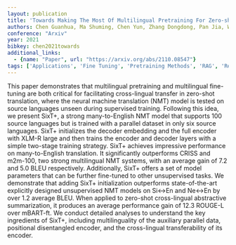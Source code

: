 ```yaml
---
layout: publication
title: 'Towards Making The Most Of Multilingual Pretraining For Zero-shot Neural Machine Translation'
authors: Chen Guanhua, Ma Shuming, Chen Yun, Zhang Dongdong, Pan Jia, Wang Wenping, Wei Furu
conference: "Arxiv"
year: 2021
bibkey: chen2021towards
additional_links:
  - {name: "Paper", url: "https://arxiv.org/abs/2110.08547"}
tags: ['Applications', 'Fine Tuning', 'Pretraining Methods', 'RAG', 'Reinforcement Learning', 'Training Techniques']
---
```

This paper demonstrates that multilingual pretraining and multilingual
fine-tuning are both critical for facilitating cross-lingual transfer in
zero-shot translation, where the neural machine translation (NMT) model is
tested on source languages unseen during supervised training. Following this
idea, we present SixT+, a strong many-to-English NMT model that supports 100
source languages but is trained with a parallel dataset in only six source
languages. SixT+ initializes the decoder embedding and the full encoder with
XLM-R large and then trains the encoder and decoder layers with a simple
two-stage training strategy. SixT+ achieves impressive performance on
many-to-English translation. It significantly outperforms CRISS and m2m-100,
two strong multilingual NMT systems, with an average gain of 7.2 and 5.0 BLEU
respectively. Additionally, SixT+ offers a set of model parameters that can be
further fine-tuned to other unsupervised tasks. We demonstrate that adding
SixT+ initialization outperforms state-of-the-art explicitly designed
unsupervised NMT models on Si<->En and Ne<->En by over 1.2 average BLEU. When
applied to zero-shot cross-lingual abstractive summarization, it produces an
average performance gain of 12.3 ROUGE-L over mBART-ft. We conduct detailed
analyses to understand the key ingredients of SixT+, including multilinguality
of the auxiliary parallel data, positional disentangled encoder, and the
cross-lingual transferability of its encoder.

